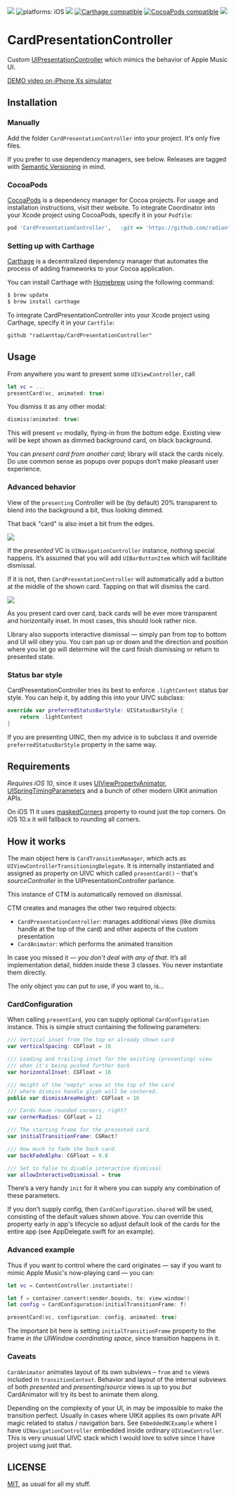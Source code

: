 [![](https://img.shields.io/github/tag/radianttap/CardPresentationController.svg?label=current)](https://github.com/radianttap/CardPresentationController/releases)
![platforms: iOS](https://img.shields.io/badge/platform-iOS-blue.svg)
[![](https://img.shields.io/github/license/radianttap/CardPresentationController.svg)](https://github.com/radianttap/CardPresentationController/blob/master/LICENSE)
[![Carthage compatible](https://img.shields.io/badge/Carthage-compatible-AD4709.svg?style=flat)](https://github.com/Carthage/Carthage)
[![CocoaPods compatible](https://img.shields.io/badge/CocoaPods-compatible-fb0006.svg)](https://cocoapods.org)
![](https://img.shields.io/badge/swift-5-223344.svg?logo=swift&labelColor=FA7343&logoColor=white)

# CardPresentationController

Custom [UIPresentationController](https://developer.apple.com/documentation/uikit/uipresentationcontroller) which mimics the behavior of Apple Music UI.

[DEMO video on iPhone Xs simulator](CardPresentationController.mp4)

## Installation

### Manually

Add the folder `CardPresentationController` into your project. It's only five files.

If you prefer to use dependency managers, see below. 
Releases are tagged with [Semantic Versioning](https://semver.org) in mind.

### CocoaPods

[CocoaPods](https://cocoapods.org) is a dependency manager for Cocoa projects. For usage and installation instructions, visit their website. To integrate Coordinator into your Xcode project using CocoaPods, specify it in your `Podfile`:

```ruby
pod 'CardPresentationController', 	:git => 'https://github.com/radianttap/CardPresentationController.git'
```

### Setting up with Carthage

[Carthage](https://github.com/Carthage/Carthage) is a decentralized dependency manager that automates the process of adding frameworks to your Cocoa application.

You can install Carthage with [Homebrew](http://brew.sh/) using the following command:

```bash
$ brew update
$ brew install carthage
```

To integrate CardPresentationController into your Xcode project using Carthage, specify it in your `Cartfile`:

```ogdl
github "radianttap/CardPresentationController"
```



## Usage

From anywhere you want to present some `UIViewController`, call

```swift
let vc = ...
presentCard(vc, animated: true)
```

You dismiss it as any other modal:

```swift
dismiss(animated: true)
```

This will present `vc` modally, flying-in from the bottom edge. Existing view will be kept shown as dimmed background card, on black background.

You can *present card from another card*; library will stack the cards nicely. Do use common sense as popups over popups don’t make pleasant user experience.

### Advanced behavior

View of the `presenting` Controller will be (by default) 20% transparent to blend into the background a bit, thus looking dimmed.

That back "card" is also inset a bit from the edges.

![](resources/presentedNC-top.png)

If the _presented_ VC is `UINavigationController` instance, nothing special happens. It’s assumed that you will add `UIBarButtonItem` which will facilitate dismissal.

If it is not, then `CardPresentationController` will automatically add a button at the middle of the shown card. Tapping on that will dismiss the card.

![](resources/presentedVC-top.png)

As you present card over card, back cards will be ever more transparent and horizontally inset. In most cases, this should look rather nice.

Library also supports interactive dismissal — simply pan  from top to bottom and UI will obey you. You can pan up or down and the direction and position where you let go will determine will the card finish dismissing or return to presented state.

### Status bar style

CardPresentationController tries its best to enforce `.lightContent` status bar style. You can help it, by adding this into your UIVC subclass:

```swift
override var preferredStatusBarStyle: UIStatusBarStyle {
	return .lightContent
}
```

If you are presenting UINC, then my advice is to subclass it and override `preferredStatusBarStyle` property in the same way.

## Requirements

*Requires iOS 10*, since it uses [UIViewPropertyAnimator](https://developer.apple.com/documentation/uikit/uiviewpropertyanimator), [UISpringTimingParameters](https://developer.apple.com/documentation/uikit/uispringtimingparameters) and a bunch of other modern UIKit animation APIs.

On iOS 11 it uses [maskedCorners](https://developer.apple.com/documentation/quartzcore/calayer/2877488-maskedcorners) property to round just the top corners. On iOS 10.x it will fallback to rounding all corners.

## How it works

The main object here is `CardTransitionManager`, which acts as  `UIViewControllerTransitioningDelegate`. It is internally instantiated and assigned as property on UIVC which called `presentCard()` – that's _sourceController_ in the UIPresentationController parlance.

This instance of CTM is automatically removed on dismissal.

CTM creates and manages the other two required objects:

* `CardPresentationController`: manages additional views (like dismiss handle at the top of the card) and other aspects of the custom presentation
* `CardAnimator`: which performs the animated transition

In case you missed it — *you don’t deal with any of that*. It’s all implementation detail, hidden inside these 3 classes. You never instantiate them directly.

The only object you can put to use, if you want to, is…

### CardConfiguration

When calling `presentCard`, you can supply optional `CardConfiguration` instance. This is simple struct containing the following parameters:

```swift
///	Vertical inset from the top or already shown card
var verticalSpacing: CGFloat = 16

///	Leading and trailing inset for the existing (presenting) view 
/// when it's being pushed further back
var horizontalInset: CGFloat = 16

///	Height of the "empty" area at the top of the card 
///	where dismiss handle glyph will be centered.
public var dismissAreaHeight: CGFloat = 16

///	Cards have rounded corners, right?
var cornerRadius: CGFloat = 12

///	The starting frame for the presented card.
var initialTransitionFrame: CGRect?

///	How much to fade the back card.
var backFadeAlpha: CGFloat = 0.8

///	Set to false to disable interactive dismissal
var allowInteractiveDismissal = true
```

There’s a very handy `init` for it where you can supply any combination of these parameters.

If you don't supply config, then `CardConfiguration.shared` will be used, consisting of the default values shown above. 
You can override this property early in app's lifecycle so adjust default look of the cards for the entire app (see AppDelegate.swift for an example).  

### Advanced example

Thus if you want to control where the card originates — say if you want to mimic Apple Music's now-playing card — you can:

```swift
let vc = ContentController.instantiate()

let f = container.convert(sender.bounds, to: view.window!)
let config = CardConfiguration(initialTransitionFrame: f)

presentCard(vc, configuration: config, animated: true)
```

The important bit here is setting `initialTransitionFrame` property to the frame *in the UIWindow coordinating space*, since transition happens in it.

### Caveats

`CardAnimator` animates layout of its own subviews – `from` and `to` views included in `transitionContext`. Behavior and layout of the internal subviews of both _presented_ and _presenting_/_source_ views is up to you *but* CardAnimator will try its best to animate them along.

Depending on the complexity of your UI, in may be impossible to make the transition perfect. Usually in cases where UIKit applies its own private API magic related to status / navigation bars. 
See `EmbeddedNCExample` where I have `UINavigationController` embedded inside ordinary `UIViewController`. This is very unusual UIVC stack which I would love to solve since I have project using just that.

## LICENSE

[MIT](LICENSE), as usual for all my stuff.


